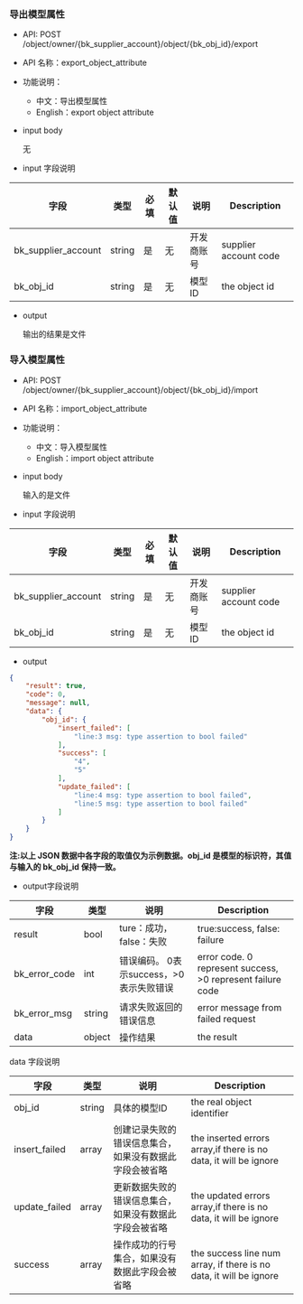  
### 导出模型属性

- API: POST /object/owner/{bk_supplier_account}/object/{bk_obj_id}/export
- API 名称：export_object_attribute
- 功能说明：
	- 中文：导出模型属性
	- English：export object attribute

- input body

    无

- input 字段说明

| 字段                | 类型   | 必填 | 默认值 | 说明       | Description           |
| ------------------- | ------ | ---- | ------ | ---------- | --------------------- |
| bk_supplier_account | string | 是   | 无     | 开发商账号 | supplier account code |
| bk_obj_id           | string | 是   | 无     | 模型ID     | the object id         |

- output

    输出的结果是文件


### 导入模型属性

- API: POST /object/owner/{bk_supplier_account}/object/{bk_obj_id}/import
- API 名称：import_object_attribute
- 功能说明：
	- 中文：导入模型属性
	- English：import object attribute

- input body

    输入的是文件

- input 字段说明

| 字段                | 类型   | 必填 | 默认值 | 说明       | Description           |
| ------------------- | ------ | ---- | ------ | ---------- | --------------------- |
| bk_supplier_account | string | 是   | 无     | 开发商账号 | supplier account code |
| bk_obj_id           | string | 是   | 无     | 模型ID     | the object id         |

- output

``` json
{
    "result": true,
    "code": 0,
    "message": null,
    "data": {
        "obj_id": {
            "insert_failed": [
                "line:3 msg: type assertion to bool failed"
            ],
            "success": [
                "4",
                "5"
            ],
            "update_failed": [
                "line:4 msg: type assertion to bool failed",
                "line:5 msg: type assertion to bool failed"
            ]
        }
    }
}
```

**注:以上 JSON 数据中各字段的取值仅为示例数据。obj_id 是模型的标识符，其值与输入的 bk_obj_id 保持一致。**

- output字段说明

| 字段          | 类型   | 说明                                    | Description                                                |
| ------------- | ------ | --------------------------------------- | ---------------------------------------------------------- |
| result        | bool   | ture：成功，false：失败                 | true:success, false: failure                               |
| bk_error_code | int    | 错误编码。 0表示success，>0表示失败错误 | error code. 0 represent success, >0 represent failure code |
| bk_error_msg  | string | 请求失败返回的错误信息                  | error message from failed request                          |
| data          | object | 操作结果                                | the result                                                 |

data 字段说明

| 字段          | 类型   | 说明                                                   | Description                                                        |
| ------------- | ------ | ------------------------------------------------------ | ------------------------------------------------------------------ |
| obj_id        | string | 具体的模型ID                                           | the real object identifier                                         |
| insert_failed | array  | 创建记录失败的错误信息集合，如果没有数据此字段会被省略 | the inserted errors array,if there is no data, it will be ignore   |
| update_failed | array  | 更新数据失败的错误信息集合，如果没有数据此字段会被省略 | the updated errors array,if there is no data, it will be ignore    |
| success       | array  | 操作成功的行号集合，如果没有数据此字段会被省略         | the success line num array, if there is no data, it will be ignore |

